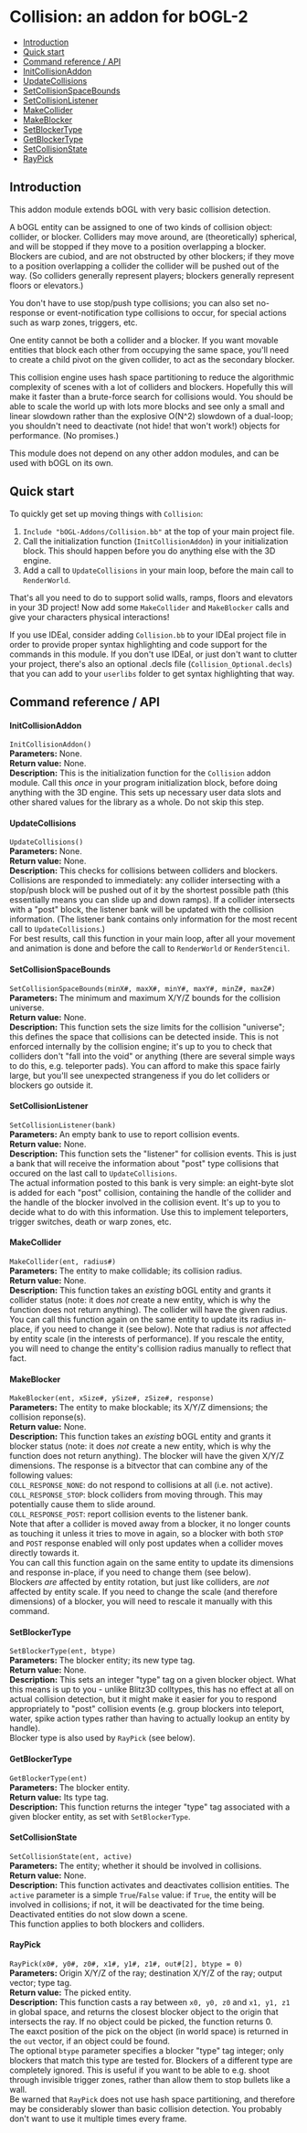 
# Collision: an addon for bOGL-2 #

* [Introduction](#introduction)
* [Quick start](#quick-start)
* [Command reference / API](#publicapi)
 * [InitCollisionAddon](#initcollisionaddon)
 * [UpdateCollisions](#updatecollisions)
 * [SetCollisionSpaceBounds](#setcollisionspacebounds)
 * [SetCollisionListener](#setcollisionlistener)
 * [MakeCollider](#makecollider)
 * [MakeBlocker](#makeblocker)
 * [SetBlockerType](#setblockertype)
 * [GetBlockerType](#getblockertype)
 * [SetCollisionState](#setcollisionstate)
 * [RayPick](#raypick)

## <span id="intro"/>Introduction ##

This addon module extends bOGL with very basic collision detection.

A bOGL entity can be assigned to one of two kinds of collision object: collider, or blocker. Colliders may move around, are (theoretically) spherical, and will be stopped if they move to a position overlapping a blocker. Blockers are cubiod, and are not obstructed by other blockers; if they move to a position overlapping a collider the collider will be pushed out of the way. (So colliders generally represent players; blockers generally represent floors or elevators.)

You don't have to use stop/push type collisions; you can also set no-response or event-notification type collisions to occur, for special actions such as warp zones, triggers, etc.

One entity cannot be both a collider and a blocker. If you want movable entities that block each other from occupying the same space, you'll need to create a child pivot on the given collider, to act as the secondary blocker.

This collision engine uses hash space partitioning to reduce the algorithmic complexity of scenes with a lot of colliders and blockers. Hopefully this will make it faster than a brute-force search for collisions would. You should be able to scale the world up with lots more blocks and see only a small and linear slowdown rather than the explosive O(N^2) slowdown of a dual-loop; you shouldn't need to deactivate (not hide! that won't work!) objects for performance. (No promises.)

This module does not depend on any other addon modules, and can be used with bOGL on its own.

## <span id="quickstart"/>Quick start ##

To quickly get set up moving things with `Collision`:

1. `Include "bOGL-Addons/Collision.bb"` at the top of your main project file.
1. Call the initialization function (`InitCollisionAddon`) in your initialization block. This should happen before you do anything else with the 3D engine.
1. Add a call to `UpdateCollisions` in your main loop, before the main call to `RenderWorld`.

That's all you need to do to support solid walls, ramps, floors and elevators in your 3D project! Now add some `MakeCollider` and `MakeBlocker` calls and give your characters physical interactions!

If you use IDEal, consider adding `Collision.bb` to your IDEal project file in order to provide proper syntax highlighting and code support for the commands in this module. If you don't use IDEal, or just don't want to clutter your project, there's also an optional .decls file (`Collision_Optional.decls`) that you can add to your `userlibs` folder to get syntax highlighting that way.

## <span id="publicapi"/>Command reference / API ##

#### <span id="initcollisionaddon" />InitCollisionAddon ####
`InitCollisionAddon()`  
**Parameters:** None.  
**Return value:** None.  
**Description:** This is the initialization function for the `Collision` addon module. Call this *once* in your program initialization block, before doing anything with the 3D engine. This sets up necessary user data slots and other shared values for the library as a whole. Do not skip this step.  

#### <span id="updatecollisions" />UpdateCollisions ####
`UpdateCollisions()`  
**Parameters:** None.  
**Return value:** None.  
**Description:** This checks for collisions between colliders and blockers. Collisions are responded to immediately: any collider intersecting with a stop/push block will be pushed out of it by the shortest possible path (this essentially means you can slide up and down ramps). If a collider intersects with a "post" block, the listener bank will be updated with the collision information. (The listener bank contains only information for the most recent call to `UpdateCollisions`.)  
For best results, call this function in your main loop, after all your movement and animation is done and before the call to `RenderWorld` or `RenderStencil`.  

#### <span id="SetCollisionSpaceBounds" />SetCollisionSpaceBounds ####
`SetCollisionSpaceBounds(minX#, maxX#, minY#, maxY#, minZ#, maxZ#)`  
**Parameters:** The minimum and maximum X/Y/Z bounds for the collision universe.  
**Return value:** None.  
**Description:** This function sets the size limits for the collision "universe"; this defines the space that collisions can be detected inside. This is not enforced internally by the collision engine; it's up to you to check that colliders don't "fall into the void" or anything (there are several simple ways to do this, e.g. teleporter pads). You can afford to make this space fairly large, but you'll see unexpected strangeness if you do let colliders or blockers go outside it.  

#### <span id="SetCollisionListener" />SetCollisionListener ####
`SetCollisionListener(bank)`  
**Parameters:** An empty bank to use to report collision events.  
**Return value:** None.  
**Description:** This function sets the "listener" for collision events. This is just a bank that will receive the information about "post" type collisions that occured on the last call to `UpdateCollisions`.  
The actual information posted to this bank is very simple: an eight-byte slot is added for each "post" collision, containing the handle of the collider and the handle of the blocker involved in the collision event. It's up to you to decide what to do with this information. Use this to implement teleporters, trigger switches, death or warp zones, etc.  

#### <span id="makecollider" />MakeCollider ####
`MakeCollider(ent, radius#)`  
**Parameters:** The entity to make collidable; its collision radius.  
**Return value:** None.  
**Description:** This function takes an *existing* bOGL entity and grants it collider status (note: it does *not* create a new entity, which is why the function does not return anything). The collider will have the given radius.  
You can call this function again on the same entity to update its radius in-place, if you need to change it (see below).
Note that radius is *not* affected by entity scale (in the interests of performance). If you rescale the entity, you will need to change the entity's collision radius manually to reflect that fact.  

#### <span id="makeblocker" />MakeBlocker ####
`MakeBlocker(ent, xSize#, ySize#, zSize#, response)`  
**Parameters:** The entity to make blockable; its X/Y/Z dimensions; the collision reponse(s).  
**Return value:** None.  
**Description:** This function takes an *existing* bOGL entity and grants it blocker status (note: it does *not* create a new entity, which is why the function does not return anything). The blocker will have the given X/Y/Z dimensions. The response is a bitvector that can combine any of the following values:  
`COLL_RESPONSE_NONE`: do not respond to collisions at all (i.e. not active).  
`COLL_RESPONSE_STOP`: block colliders from moving through. This may potentially cause them to slide around.  
`COLL_RESPONSE_POST`: report collision events to the listener bank.  
Note that after a collider is moved away from a blocker, it no longer counts as touching it unless it tries to move in again, so a blocker with both `STOP` and `POST` response enabled will only post updates when a collider moves directly towards it.  
You can call this function again on the same entity to update its dimensions and response in-place, if you need to change them (see below).  
Blockers *are* affected by entity rotation, but just like colliders, are *not* affected by entity scale. If you need to change the scale (and therefore dimensions) of a blocker, you will need to rescale it manually with this command.  

#### <span id="setblockertype" />SetBlockerType ####
`SetBlockerType(ent, btype)`  
**Parameters:** The blocker entity; its new type tag.  
**Return value:** None.  
**Description:** This sets an integer "type" tag on a given blocker object. What this means is up to you - unlike Blitz3D colltypes, this has no effect at all on actual collision detection, but it might make it easier for you to respond appropriately to "post" collision events (e.g. group blockers into teleport, water, spike action types rather than having to actually lookup an entity by handle).  
Blocker type is also used by `RayPick` (see below).  

#### <span id="getblockertype" />GetBlockerType ####
`GetBlockerType(ent)`  
**Parameters:** The blocker entity.  
**Return value:** Its type tag.  
**Description:** This function returns the integer "type" tag associated with a given blocker entity, as set with `SetBlockerType`.  

#### <span id="setcollisionstate" />SetCollisionState ####
`SetCollisionState(ent, active)`  
**Parameters:** The entity; whether it should be involved in collisions.  
**Return value:** None.  
**Description:** This function activates and deactivates collision entities. The `active` parameter is a simple `True`/`False` value: if `True`, the entity will be involved in collisions; if not, it will be deactivated for the time being. Deactivated entities do not slow down a scene.  
This function applies to both blockers and colliders.  

#### <span id="raypick" />RayPick ####
`RayPick(x0#, y0#, z0#, x1#, y1#, z1#, out#[2], btype = 0)`  
**Parameters:** Origin X/Y/Z of the ray; destination X/Y/Z of the ray; output vector; type tag.  
**Return value:** The picked entity.  
**Description:** This function casts a ray between `x0, y0, z0` and `x1, y1, z1` in global space, and returns the closest blocker object to the origin that intersects the ray. If no object could be picked, the function returns 0.  
The eaxct position of the pick on the object (in world space) is returned in the `out` vector, if an object could be found.  
The optional `btype` parameter specifies a blocker "type" tag integer; only blockers that match this type are tested for. Blockers of a different type are completely ignored. This is useful if you want to be able to e.g. shoot through invisible trigger zones, rather than allow them to stop bullets like a wall.  
Be warned that `RayPick` does not use hash space partitioning, and therefore may be considerably slower than basic collision detection. You probably don't want to use it multiple times every frame.  


